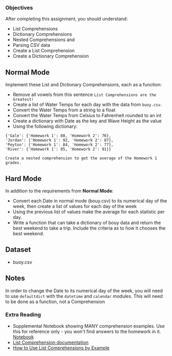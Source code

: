 ### Objectives

After completing this assignment, you should understand:

* List Comprehensions
* Dictionary Comprehensions
* Nested Comprehensions
and
* Parsing CSV data
* Create a List Comprehension
* Create a Dictionary Comprehension

## Normal Mode

Implement these List and Dictionary Comprehensions, each as a function:

  * Remove all vowels from this sentence `List Comprehensions are the Greatest!`
  * Create a list of Water Temps for each day with the data from `buoy.csv`.
  * Convert the Water Temps from a string to a float
  * Convert the Water Temps from Celsius to Fahrenheit rounded to an int
  * Create a dictionary with Date as the key and Wave Height as the value
  * Using the following dictionary:
  ```
{'Gale': {'Homework 1': 88, 'Homework 2': 76},
 'Jordan': {'Homework 1': 92, 'Homework 2': 87},
 'Peyton': {'Homework 1': 84, 'Homework 2': 77},
 'River': {'Homework 1': 85, 'Homework 2': 91}}
```
    Create a nested comprehension to get the average of the Homework 1 grades.

## Hard Mode

In addition to the requirements from **Normal Mode**:

  * Convert each Date in normal mode (bouy.csv) to its numerical day of the week,
    then create a list of values for each day of the week
  * Using the previous list of values make the average for each statistic per day.
  * Write a function that can take a dictionary of bouy data and return the best weekend to take a trip. Include the criteria
  as to how it chooses the best weekend.
 
## Dataset

* buoy.csv

## Notes

In order to change the Date to its numerical day of the week, you will need
to use `defaultdict` with the `datetime` and `calendar` modules. This will need
to be done as a function, not a Comprehension

### Extra Reading

 * Supplemental Notebook showing MANY comprehension examples. Use this for reference only - you won't find answers to the homework in it. [Notebook](https://github.com/tiy-lv-python-2015-10/class-notes/blob/master/week2/01%20-%20Comprehensions%20and%20Sets.ipynb)
* [List Comprehension documentation](https://docs.python.org/3/tutorial/datastructures.html#list-comprehensions)
* [How to Use List Comprehensions by Example](http://howchoo.com/g/ngi2zddjzdf/how-to-use-list-comprehension-in-python)
